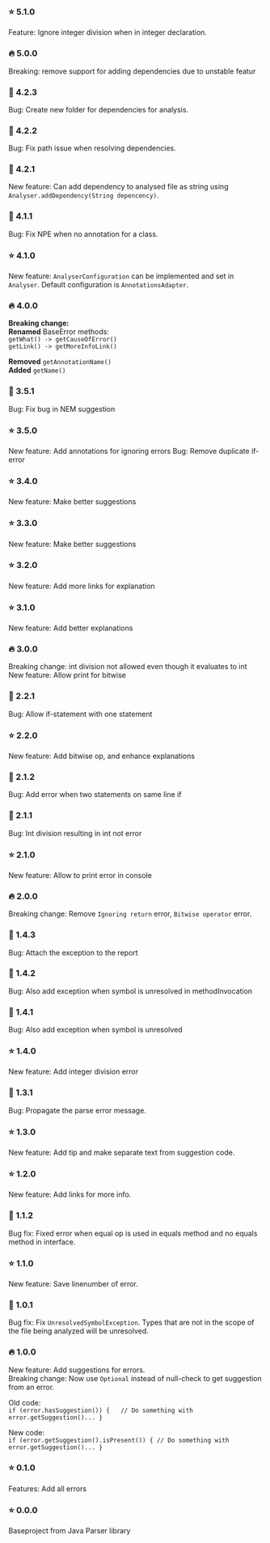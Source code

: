 ### :star: 5.1.0 
Feature: Ignore integer division when in integer declaration.

### :fire: 5.0.0
Breaking: remove support for adding dependencies due to unstable featur

### :bug: 4.2.3 
Bug: Create new folder for dependencies for analysis.

### :bug: 4.2.2   
Bug: Fix path issue when resolving dependencies.

### :toolbox: 4.2.1   
New feature: Can add dependency to analysed file as string using ```Analyser.addDependency(String depencency)```.

### :bug: 4.1.1
Bug: Fix NPE when no annotation for a class.

### :star: 4.1.0 
New feature: ```AnalyserConfiguration``` can be implemented and set in `Analyser`. 
Default configuration is ``AnnotationsAdapter``.

### :fire: 4.0.0
**Breaking change:**  
**Renamed** BaseError methods:  
````getWhat() -> getCauseOfError()````   
`````getLink() -> getMoreInfoLink()`````   

**Removed** ```getAnnotationName()```   
**Added** ```getName()```
### :bug: 3.5.1   
Bug: Fix bug in NEM suggestion

### :star: 3.5.0
New feature: Add annotations for ignoring errors
Bug: Remove duplicate if-error

### :star: 3.4.0
New feature: Make better suggestions

### :star: 3.3.0
New feature: Make better suggestions

### :star: 3.2.0
New feature: Add more links for explanation

### :star: 3.1.0
New feature: Add better explanations

### :fire: 3.0.0   
Breaking change: int division not allowed even though it evaluates to int 
New feature: Allow print for bitwise

### :bug: 2.2.1   
Bug: Allow if-statement with one statement

### :star: 2.2.0  
New feature: Add bitwise op, and enhance explanations

### :bug: 2.1.2  
Bug: Add error when two statements on same line if

### :bug: 2.1.1  
Bug: Int division resulting in int not error

### :star: 2.1.0   
New feature: Allow to print error in console

### :fire: 2.0.0   
Breaking change: Remove `Ignoring return` error, `Bitwise operator` error.

### :bug: 1.4.3
Bug: Attach the exception to the report

### :bug: 1.4.2
Bug: Also add exception when symbol is unresolved in methodInvocation

### :bug: 1.4.1   
Bug: Also add exception when symbol is unresolved

### :star: 1.4.0   
New feature: Add integer division error

### :bug: 1.3.1
Bug: Propagate the parse error message.

### :star: 1.3.0
New feature: Add tip and make separate text from suggestion code.

### :star: 1.2.0
New feature: Add links for more info.

### :bug: 1.1.2
Bug fix: Fixed error when equal op is used in equals method and no equals method in interface. 

### :star: 1.1.0   
New feature: Save linenumber of error.

### :bug: 1.0.1   
Bug fix: Fix `UnresolvedSymbolException`. Types that are not in the scope of the file being analyzed will be unresolved. 

### 🔥 1.0.0 
New feature: Add suggestions for errors.  
Breaking change: Now use `Optional` instead of null-check to get suggestion from an error. 

Old code:   
`if (error.hasSuggestion()) {  
  // Do something with error.getSuggestion()...
}`

New code:   
`if (error.getSuggestion().isPresent()) {
  // Do something with error.getSuggestion()...
}`

### :star: 0.1.0
Features: Add all errors

### :star: 0.0.0
Baseproject from Java Parser library
